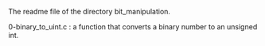 The readme file of the directory bit_manipulation.

0-binary_to_uint.c : a function that converts a binary number to an unsigned int.
